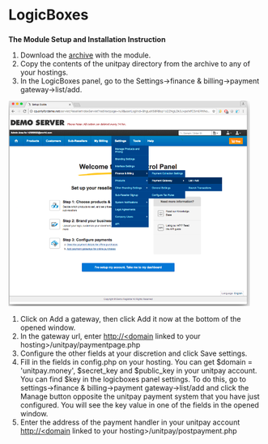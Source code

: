# LogicBoxes

### 

**The Module Setup and Installation Instruction**

1. Download the [archive](https://github.com/unitpay/logicboxes-module) with the module.
2. Copy the contents of the unitpay directory from the archive to any of your hostings.
3. In the LogicBoxes panel, go to the Settings-&gt;finance & billing-&gt;payment gateway-&gt;list/add.

![](../../.gitbook/assets/image%20%2828%29.png)

1. Click on Add a gateway, then click Add it now at the bottom of the opened window.
2. In the gateway url, enter [http://&lt;domain](http://<domain) linked to your hosting&gt;/unitpay/paymentpage.php
3. Configure the other fields at your discretion and click Save settings.
4. Fill in the fields in config.php on your hosting. You can get $domain = 'unitpay.money', $secret\_key and $public\_key in your unitpay account. You can find $key in the logicboxes panel settings. To do this, go to settings-&gt;finance & billing-&gt;payment gateway-&gt;list/add and click the Manage button opposite the unitpay payment system that you have just configured. You will see the key value in one of the fields in the opened window.
5. Enter the address of the payment handler in your unitpay account [http://&lt;domain](http://<domain) linked to your hosting&gt;/unitpay/postpayment.php

